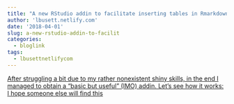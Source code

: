 ```yaml
---
title: "A new RStudio addin to facilitate inserting tables in Rmarkdown documents"
author: 'lbusett.netlify.com'
date: '2018-04-01'
slug: a-new-rstudio-addin-to-facilit
categories:
  - bloglink
tags:
  - lbusettnetlifycom
---
```


[After struggling a bit due to my rather nonexistent shiny skills, in the end I managed to obtain a “basic but useful” (IMO) addin. Let’s see how it works: I hope someone else will find this<i class="fas fa-external-link-alt"></i>](https://lbusett.netlify.com/post/a-new-rstudio-addin-to-facilitate-inserting-tables-in-rmarkdown-documents/)

